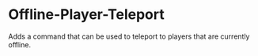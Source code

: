 # Offline-Player-Teleport
 Adds a command that can be used to teleport to players that are currently offline.
